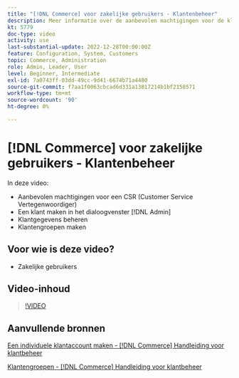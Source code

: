 ```yaml
---
title: "[!DNL Commerce] voor zakelijke gebruikers - Klantenbeheer"
description: Meer informatie over de aanbevolen machtigingen voor de klantenservice en het maken van een klant in de [!DNL Admin], het beheren van klanteninformatie, en het creëren van klantengroepen.
kt: 5779
doc-type: video
activity: use
last-substantial-update: 2022-12-28T00:00:00Z
feature: Configuration, System, Customers
topic: Commerce, Administration
role: Admin, Leader, User
level: Beginner, Intermediate
exl-id: 7a0743ff-03dd-49cc-9d41-6674b71a4480
source-git-commit: f7aa1f0063cbcad6d331a13817214b1bf2158571
workflow-type: tm+mt
source-wordcount: '90'
ht-degree: 0%

---
```


# [!DNL Commerce] voor zakelijke gebruikers - Klantenbeheer

In deze video:

- Aanbevolen machtigingen voor een CSR (Customer Service Vertegenwoordiger)
- Een klant maken in het dialoogvenster [!DNL Admin]
- Klantgegevens beheren
- Klantengroepen maken

## Voor wie is deze video?

- Zakelijke gebruikers

## Video-inhoud

>[!VIDEO](https://video.tv.adobe.com/v/36189?quality=12&learn=on)

## Aanvullende bronnen

[Een individuele klantaccount maken - [!DNL Commerce] Handleiding voor klantbeheer](https://experienceleague.adobe.com/docs/commerce-admin/customers/customer-accounts/account-create.html)

[Klantengroepen - [!DNL Commerce] Handleiding voor klantbeheer](https://experienceleague.adobe.com/docs/commerce-admin/customers/customers-menu/customer-groups.html)
